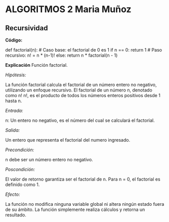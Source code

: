 # ALGORITMOS 2 Maria Muñoz
## Recursividad
**Código:**

def factorial(n):
    # Caso base: el factorial de 0 es 1
    if n == 0:
        return 1
    # Paso recursivo: n! = n * (n-1)!
    else:
        return n * factorial(n - 1)

**Explicación**
Función factorial.

*Hipótesis:*

La función factorial calcula el factorial de un número entero no negativo, utilizando un enfoque recursivo. El factorial de un número n, denotado como n!
n!, es el producto de todos los números enteros positivos desde 1 hasta n.

*Entrada:*

n: Un entero no negativo, es el número del cual se calculará el factorial.

*Salida:*

Un entero que representa el factorial del numero ingresado.

*Precondición:*

n debe ser un número entero no negativo.

*Poscondición:*

El valor de retorno garantiza ser el factorial de n. Para n = 0, el factorial es definido como 1.

*Efecto:*

La función no modifica ninguna variable global ni altera ningún estado fuera de su ámbito. La función simplemente realiza cálculos y retorna un resultado.
